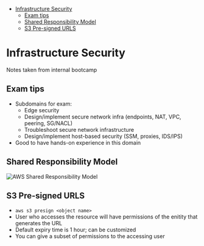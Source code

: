 - [Infrastructure Security](#infrastructure-security)
  - [Exam tips](#exam-tips)
  - [Shared Responsibility Model](#shared-responsibility-model)
  - [S3 Pre-signed URLS](#s3-pre-signed-urls)

# Infrastructure Security
Notes taken from internal bootcamp

## Exam tips
* Subdomains for exam:
  * Edge security
  * Design/implement secure network infra (endpoints, NAT, VPC, peering, SG/NACL)
  * Troubleshoot secure network infrastructure
  * Design/implement host-based security (SSM, proxies, IDS/IPS)
* Good to have hands-on experience in this domain

## Shared Responsibility Model
![AWS Shared Responsibility Model](https://d1.awsstatic.com/security-center/Shared_Responsibility_Model_V2.59d1eccec334b366627e9295b304202faf7b899b.jpg)

## S3 Pre-signed URLS
* `aws s3 presign <object name>`
* User who accesses the resource will have permissions of the enitity that generates the URL
* Default expiry time is 1 hour; can be customized
* You can give a subset of permissions to the accessing user